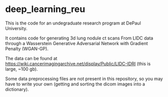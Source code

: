 # deep_learning_reu
This is the code for an undegraduate research program at DePaul University.

It contains code for generating 3d lung nodule ct scans From LIDC data through a Wasserstein Generative Adversarial Network with Gradient Penalty (WGAN-GP). 

The data can be found at https://wiki.cancerimagingarchive.net/display/Public/LIDC-IDRI (this is large, ~100 gb).

Some data preprocessing files are not present in this repository, so you may have to write your own (getting and sorting the dicom images into a dictionary).
